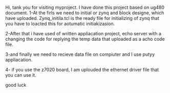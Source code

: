 Hi, tank you for visiting myproject.
I have done this project based on ug480 document. 
1-At the firls we need to initial or zynq and block designe, which have uploaded. Zynq_initila.tcl is the ready file for initializing
of zynq that you have to loacted this for aotumatic initiakizasion.

2-After that i have used of written appliacation project, echo server with a changing the code for replying the temp data that uploaded as a acho code file.

3-and finally we need to recieve data file on compiuter and I use putyy appliacation.

4- if you use the z7020 board, I am uplouded the ethernet driver file that you can use it.

good luck

